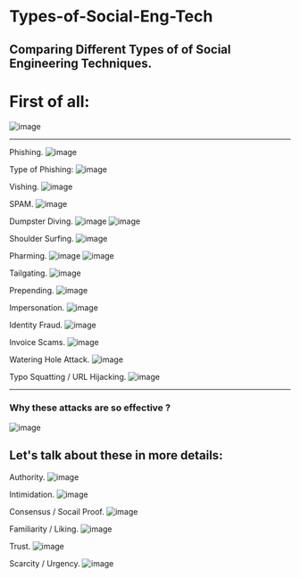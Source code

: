 # Types-of-Social-Eng-Tech
## Comparing Different Types of of Social Engineering Techniques. 

# First of all: 
![image](https://github.com/Abowafy/Types-of-Social-Eng-Tech/assets/53989917/d5247938-9308-480d-8b36-2d422ae8b9c9)

---

Phishing. 
![image](https://github.com/Abowafy/Types-of-Social-Eng-Tech/assets/53989917/faf427f9-206f-4e74-860a-b2927580db64)

Type of Phishing: 
![image](https://github.com/Abowafy/Types-of-Social-Eng-Tech/assets/53989917/cb25c9a8-a06c-4de6-8c34-7035637d5690)

Vishing.
![image](https://github.com/Abowafy/Types-of-Social-Eng-Tech/assets/53989917/f997c678-209e-4bfd-8ddd-4aa21b25d7cc)

SPAM. 
![image](https://github.com/Abowafy/Types-of-Social-Eng-Tech/assets/53989917/ee115eeb-40eb-4aab-bddb-39efd09bbeb0)

Dumpster Diving. 
![image](https://github.com/Abowafy/Types-of-Social-Eng-Tech/assets/53989917/575623a8-a264-4866-ada7-91757600e324)
![image](https://github.com/Abowafy/Types-of-Social-Eng-Tech/assets/53989917/c2cd2b73-b181-4dc8-83be-cde04024d677)

Shoulder Surfing. 
![image](https://github.com/Abowafy/Types-of-Social-Eng-Tech/assets/53989917/014bfdd6-5502-4b3d-b94f-595fd00b1acc)

Pharming. 
![image](https://github.com/Abowafy/Types-of-Social-Eng-Tech/assets/53989917/9c960fa5-1d65-4419-94cb-81fd98732f18)
![image](https://github.com/Abowafy/Types-of-Social-Eng-Tech/assets/53989917/5c948344-b36e-4027-801a-cae380969aea)

Tailgating. 
![image](https://github.com/Abowafy/Types-of-Social-Eng-Tech/assets/53989917/fe167b64-1005-48e6-b1ec-de7b480a0c17)

Prepending.
![image](https://github.com/Abowafy/Types-of-Social-Eng-Tech/assets/53989917/417b2c07-ea88-422b-a406-5801275de14c)

Impersonation. 
![image](https://github.com/Abowafy/Types-of-Social-Eng-Tech/assets/53989917/c1cc14c1-bc7d-42b3-9773-75dd6e81c69a)

Identity Fraud.
![image](https://github.com/Abowafy/Types-of-Social-Eng-Tech/assets/53989917/f89fc113-9273-450e-8553-fa8568e9aa33)

Invoice Scams.
![image](https://github.com/Abowafy/Types-of-Social-Eng-Tech/assets/53989917/a17898ff-1f80-4cbf-a355-8ba35621fab0)

Watering Hole Attack.
![image](https://github.com/Abowafy/Types-of-Social-Eng-Tech/assets/53989917/b0c2b64d-5f29-4ce2-b6e4-dba53553bc72)

Typo Squatting / URL Hijacking. 
![image](https://github.com/Abowafy/Types-of-Social-Eng-Tech/assets/53989917/f0ab8a7a-6c76-443f-8766-17f3cac8c7bc)

---

### Why these attacks are so effective ? 
![image](https://github.com/Abowafy/Types-of-Social-Eng-Tech/assets/53989917/e5c404ed-91e6-434c-b51b-07eb5a9cce28)

## Let's talk about these in more details: 

Authority.
![image](https://github.com/Abowafy/Types-of-Social-Eng-Tech/assets/53989917/f9f254d7-5c26-4de6-acd0-fd2873a4d1dd)

Intimidation.
![image](https://github.com/Abowafy/Types-of-Social-Eng-Tech/assets/53989917/c1bf80aa-6d2a-49cd-aac5-0884158dbc40)

Consensus / Socail Proof.
![image](https://github.com/Abowafy/Types-of-Social-Eng-Tech/assets/53989917/d3e485a8-6d32-4e25-879e-f9ce59a4f357)

Familiarity / Liking.
![image](https://github.com/Abowafy/Types-of-Social-Eng-Tech/assets/53989917/1b23a77b-173f-4570-b877-c7dde055df94)

Trust.
![image](https://github.com/Abowafy/Types-of-Social-Eng-Tech/assets/53989917/fe37b3b8-3f6e-4b66-8c43-a8b9073f9219)

Scarcity / Urgency.
![image](https://github.com/Abowafy/Types-of-Social-Eng-Tech/assets/53989917/fe1d939a-8a70-4867-b944-d7c9fd1c1085)






































